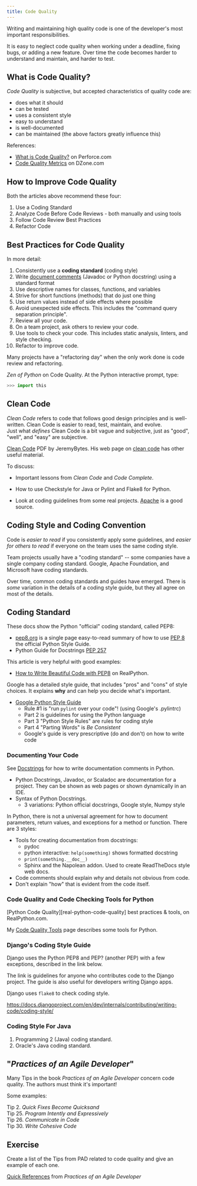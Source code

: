```yaml
---
title: Code Quality
---
```


Writing and maintaining high quality code is one of the developer's
most important responsibilities.

It is easy to neglect code quality when working under a deadline,
fixing bugs, or adding a new feature. Over time the code becomes
harder to understand and maintain, and harder to test.

## What is Code Quality?

*Code Quality* is subjective, but accepted characteristics of quality code are:

- does what it should
- can be tested
- uses a consistent style
- easy to understand
- is well-documented
- can be maintained (the above factors greatly influence this)

References:

- [What is Code Quality?][perforce-code-quality] on Perforce.com
- [Code Quality Metrics][dzone-code-quality-metrics] on DZone.com

[perforce-code-quality]: https://www.perforce.com/blog/sca/what-code-quality-and-how-improve-code-quality
[dzone-code-quality-metrics]: https://dzone.com/articles/code-quality-metrics

## How to Improve Code Quality

Both the articles above recommend these four:

1. Use a Coding Standard
2. Analyze Code Before Code Reviews - both manually and using tools
3. Follow Code Review Best Practices
4. Refactor Code

## Best Practices for Code Quality

In more detail:

1. Consistently use a **coding standard** (coding style)
2. Write [document comments](docstrings) (Javadoc or Python docstring) using a standard format
3. Use descriptive names for classes, functions, and variables
4. Strive for short functions (methods) that do just one thing
5. Use return values instead of side effects where possible
6. Avoid unexpected side effects. This includes the "command query separation principle".
7. Review all your code.
8. On a team project, ask others to review your code.
9. Use tools to check your code. This includes static analysis, linters, and style checking.
10. Refactor to improve code.  

Many projects have a "refactoring day" when the only work done is code review and refactoring.

*Zen of Python* on Code Quality. At the Python interactive prompt, type:

```python
>>> import this
```

## Clean Code

*Clean Code* refers to code that follows good design principles and is well-written. 
Clean Code is easier to read, test, maintain, and evolve.    
Just what *defines* Clean Code is a bit vague and subjective, 
just as "good", "well", and "easy" are subjective.

[Clean Code](http://www.jeremybytes.com/Downloads/CleanCode.pdf) PDF by JeremyBytes. His web page on [clean code](ww.jeremybytes.com/Demos.aspx#CC) has other useful material.

To discuss:

* Important lessons from *Clean Code* and *Code Complete*.

* How to use Checkstyle for Java or Pylint and Flake8 for Python.

* Look at coding guidelines from some real projects. [Apache](https://apache.org) is a good source.


## Coding Style and Coding Convention

Code is *easier to read* if you consistently apply 
some guidelines, and *easier for others to read* if everyone
on the team uses the same coding style.

Team projects usually have a "coding standard" -- some companies
have a single company coding standard. 
Google, Apache Foundation, and Microsoft have coding standards.

Over time, common coding standards and guides have emerged.
There is *some* variation in the details of a coding style guide,
but they all agree on most of the details.


## Coding Standard

These docs show the Python "official" coding standard, called PEP8:

* [pep8.org](http://pep8.org/) is a single page easy-to-read summary of how to use [PEP 8](https://www.python.org/dev/peps/pep-0008/) the official Python Style Guide.
* Python Guide for Docstrings [PEP 257](https://www.python.org/dev/peps/pep-0257/)

This article is very helpful with good examples:

* [How to Write Beautiful Code with PEP8](https://realpython.com/python-pep8/) on RealPython.

Google has a detailed style guide, that includes "pros" and "cons" of style choices. It explains **why** and can help you decide what's important.

* [Google Python Style Guide](https://google.github.io/styleguide/pyguide.html)
  - Rule #1 is "run `pylint` over your code"! (using Google's .pylintrc)
  - Part 2 is guidelines for using the Python language 
  - Part 3 "Python Style Rules" are rules for coding style
  - Part 4 "Parting Words" is *Be Consistent*
  - Google's guide is very prescriptive (do and don't) on how to write code


### Documenting Your Code

See [Docstrings](docstrings) for how to write documentation comments in Python.

* Python Docstrings, Javadoc, or Scaladoc are documentation for a project. They can be shown as web pages or shown dynamically in an IDE.
* Syntax of Python Docstrings.
  - 3 variations: Python official docstrings, Google style, Numpy style

In Python, there is not a universal agreement for how to document parameters, return values, and exceptions for a method or function. There are 3 styles:
* Tools for creating documentation from docstrings:
  - pydoc
  - python interactive: `help(something)` shows formatted docstring
  - `print(something.__doc__)`
  - Sphinx and the Napolean addon. Used to create ReadTheDocs style web docs.
* Code comments should explain *why* and details not obvious from code. 
* Don't explain "how" that is evident from the code itself.


### Code Quality and Code Checking Tools for Python

[Python Code Quality][real-python-code-quality] best practices & tools, on RealPython.com.

My [Code Quality Tools](code-quality-tools) page describes some tools for Python.


### Django's Coding Style Guide

Django uses the Python PEP8 and PEP? (another PEP) with a few exceptions, described in the link below.

The link is guidelines for anyone who contributes code to the Django project.
The guide is also useful for developers writing Django apps.

Django uses `flake8` to check coding style.

https://docs.djangoproject.com/en/dev/internals/contributing/writing-code/coding-style/


### Coding Style For Java

1. Programming 2 (Java) coding standard.
2. Oracle's Java coding standard.


## "*Practices of an Agile Developer*"

Many Tips in the book *Practices of an Agile Developer* concern code quality. The authors must think it's important!

Some examples:

Tip 2. *Quick Fixes Become Quicksand*    
Tip 25. *Program Intently and Expressively*    
Tip 26. *Communicate in Code*    
Tip 30. *Write Cohesive Code*    


## Exercise

Create a list of the Tips from PAD related to code quality and give 
an example of each one.

[Quick References](../resources/PAD-quickref.pdf) from *Practices of an Agile Developer*
